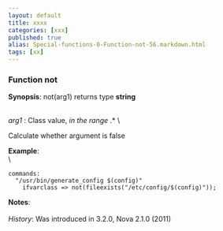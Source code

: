 ```yaml
---
layout: default
title: xxxx
categories: [xxx]
published: true
alias: Special-functions-0-Function-not-56.markdown.html
tags: [xx]
---
```


### Function not

**Synopsis**: not(arg1) returns type **string**

\
 *arg1* : Class value, *in the range* .\* \

Calculate whether argument is false

**Example**:\
 \

    commands:
      "/usr/bin/generate_config $(config)"
        ifvarclass => not(fileexists("/etc/config/$(config)"));

**Notes**:\
 \
 *History*: Was introduced in 3.2.0, Nova 2.1.0 (2011)
